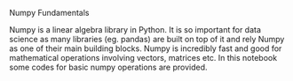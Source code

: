 Numpy Fundamentals

Numpy is a linear algebra library in Python. It is so important for data science as many libraries (eg. pandas) are built on top of it and rely Numpy as one of their main building blocks. Numpy is incredibly fast and good for mathematical operations involving vectors, matrices etc. In this notebook some codes for basic numpy operations are provided.
